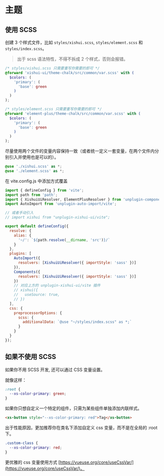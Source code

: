 # 主题

## 使用 SCSS

创建 3 个样式文件，比如 `styles/xishui.scss`, `styles/element.scss` 和 `styles/index.scss`。

> 出于 scss 语法特性，不得不拆成 2 个样式，否则会报错。

```scss
/* styles/xishui.scss 只需要重写你需要的即可 */
@forward 'xishui-ui/theme-chalk/src/common/var.scss' with (
  $colors: (
    'primary': (
      'base': green
    )
  )
);
```

```scss
/* styles/element.scss 只需要重写你需要的即可 */
@forward 'element-plus/theme-chalk/src/common/var.scss' with (
  $colors: (
    'primary': (
      'base': green
    )
  )
);
```

尽量使用两个文件的变量内容保持一致（或者统一定义一套变量，在两个文件内分别引入并使用也是可以的）。

```scss
@use './xishui.scss' as *;
@use './element.scss' as *;
```

在 vite.config.js 中添加方式覆盖

```js
import { defineConfig } from 'vite';
import path from 'path';
import { XishuiUiResolver, ElementPlusResolver } from 'unplugin-components-vue/resolvers';
import AutoImport from 'unplugin-auto-import/vite';

// 或者手动引入
// import xishui from "unplugin-xishui-ui/vite";

export default defineConfig({
  resolve: {
    alias: {
      '~/': `${path.resolve(__dirname, 'src')}/`
    }
  },
  plugins: [
    AutoImport({
      resolvers: [XishuiUiResolver({ importStyle: 'sass' })]
    }),
    Components({
      resolvers: [XishuiUiResolver({ importStyle: 'sass' })]
    })
    // 对应上方的 unplugin-xishui-ui/vite 插件
    // xishui({
    //   useSource: true,
    // })
  ],
  css: {
    preprocessorOptions: {
      scss: {
        additionalData: `@use "~/styles/index.scss" as *;`
      }
    }
  }
});
```

## 如果不使用 SCSS

如果你不用 SCSS 开发, 还可以通过 CSS 变量设置。

就像这样：

```css
:root {
  --xs-color-primary: green;
}
```

如果你只想自定义一个特定的组件，只需为某些组件单独添加内联样式。

```html
<xs-button style="--xs-color-primary: red">Tag</xs-button>
```

出于性能原因，更加推荐你在类名下添加自定义 css 变量，而不是在全局的 :root 下。

```css
.custom-class {
  --xs-color-primary: red;
}
```

更优雅的 css 变量使用方式 [https://vueuse.org/core/useCssVar/](https://vueuse.org/core/useCssVar/)。
